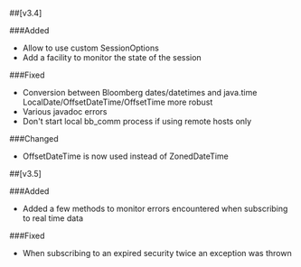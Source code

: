 ##[v3.4]

###Added

- Allow to use custom SessionOptions
- Add a facility to monitor the state of the session

###Fixed

- Conversion between Bloomberg dates/datetimes and java.time LocalDate/OffsetDateTime/OffsetTime more robust
- Various javadoc errors
- Don't start local bb_comm process if using remote hosts only

###Changed

- OffsetDateTime is now used instead of ZonedDateTime

##[v3.5]

###Added

- Added a few methods to monitor errors encountered when subscribing to real time data

###Fixed

- When subscribing to an expired security twice an exception was thrown